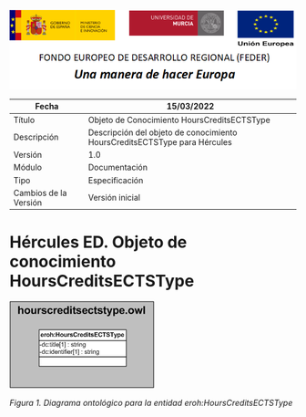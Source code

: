 ![](../../Docs/media/CabeceraDocumentosMD.png)

| Fecha         | 15/03/2022                                                   |
| ------------- | ------------------------------------------------------------ |
|Título|Objeto de Conocimiento HoursCreditsECTSType| 
|Descripción|Descripción del objeto de conocimiento HoursCreditsECTSType para Hércules|
|Versión|1.0|
|Módulo|Documentación|
|Tipo|Especificación|
|Cambios de la Versión|Versión inicial|

# Hércules ED. Objeto de conocimiento HoursCreditsECTSType

![](../../Docs/media/ObjetosDeConocimiento/HoursCreditsECTSType.png)

*Figura 1. Diagrama ontológico para la entidad eroh:HoursCreditsECTSType*

